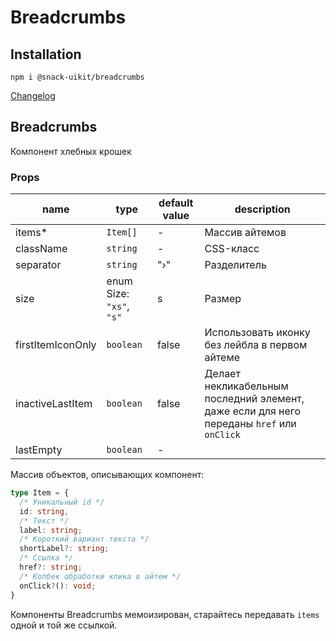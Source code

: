# Breadcrumbs

## Installation
`npm i @snack-uikit/breadcrumbs`

[Changelog](./CHANGELOG.md)


[//]: DOCUMENTATION_SECTION_START
[//]: THIS_SECTION_IS_AUTOGENERATED_PLEASE_DONT_EDIT_IT
## Breadcrumbs
Компонент хлебных крошек
### Props
| name | type | default value | description |
|------|------|---------------|-------------|
| items* | `Item[]` | - | Массив айтемов |
| className | `string` | - | CSS-класс |
| separator | `string` | "›" | Разделитель |
| size | enum Size: `"xs"`, `"s"` | s | Размер |
| firstItemIconOnly | `boolean` | false | Использовать иконку без лейбла в первом айтеме |
| inactiveLastItem | `boolean` | false | Делает некликабельным последний элемент, даже если для него переданы `href` или `onClick` |
| lastEmpty | `boolean` | - |  |


[//]: DOCUMENTATION_SECTION_END

Массив объектов, описывающих компонент:
```ts
type Item = {
  /* Уникальный id */
  id: string,
  /* Текст */
  label: string;
  /* Короткий вариант текста */
  shortLabel?: string;
  /* Ссылка */
  href?: string;
  /* Колбек обработки клика в айтем */
  onClick?(): void;
}
```
Компоненты Breadcrumbs мемоизирован, старайтесь передавать `items` одной и той же ссылкой.